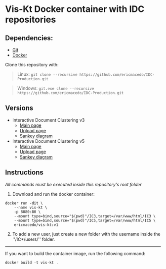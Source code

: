 # Vis-Kt Docker container with IDC repositories

## Dependencies:

* [Git](https://git-scm.com/) 
* [Docker](https://www.docker.com/)

Clone this repository with:

> Linux: ```git clone --recursive https://github.com/ericmacedo/IDC-Production.git```

> Windows: ```git.exe clone --recursive https://github.com/ericmacedo/IDC-Production.git```

## Versions

* Interactive Document Clustering v3
    * [Main page](localhost:8080/IC3/index.html)
    * [Upload page](localhost:8080/IC3/upload.html)
    * [Sankey diagram](localhost:8080/IC3/upload.html)
* Interactive Document Clustering v5
    * [Main page](localhost:8080/IC5/index.html)
    * [Upload page](localhost:8080/IC5/upload.html)
    * [Sankey diagram](localhost:8080/IC5/upload.html)

## Instructions 
*All commands must be executed inside this repository's root folder*

1) Download and run the docker container:
```
docker run -dit \
    --name vis-kt \
    -p 8080:80 \
    --mount type=bind,source="$(pwd)"/IC3,target=/var/www/html/IC3 \
    --mount type=bind,source="$(pwd)"/IC5,target=/var/www/html/IC5 \
    ericmacedo/vis-kt:v1
```

2) To add a new user, just create a new folder with the username inside the ''/IC*/users/'' folder.

---
If you want to build the container image, run the following command:
```
docker build -t vis-kt .
```